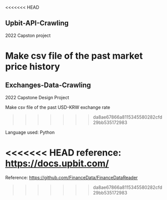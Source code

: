 <<<<<<< HEAD
## Upbit-API-Crawling

2022 Capston project


Make csv file of the past market price history
=======
## Exchanges-Data-Crawling
2022 Capstone Design Project


Make csv file of the past USD-KRW exchange rate

>>>>>>> da8ae67866a8115345580282cfd29bb535172983

Language used: Python


<<<<<<< HEAD
reference: https://docs.upbit.com/
=======
Reference: https://github.com/FinanceData/FinanceDataReader
>>>>>>> da8ae67866a8115345580282cfd29bb535172983
